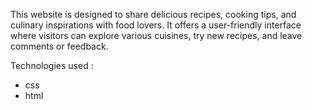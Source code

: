 This website is designed to share delicious recipes, cooking tips, and culinary inspirations with food lovers. It offers a
user-friendly interface where visitors can explore various cuisines, try new recipes, and leave comments or feedback.

Technologies used :
- css
- html
